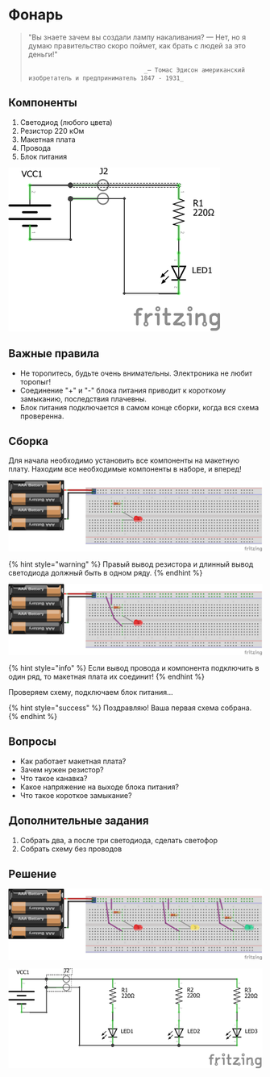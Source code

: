 # Фонарь

> "Вы знаете зачем вы создали лампу накаливания? — Нет, но я думаю правительство скоро поймет, как брать с людей за это деньги!"
>
>                                     _— Томас Эдисон американский изобретатель и предприниматель 1847 - 1931_

## Компоненты

1. Светодиод \(любого цвета\)
2. Резистор 220 кОм
3. Макетная плата
4. Провода 
5. Блок питания

![](.gitbook/assets/1.-lampa-1_sh.png)

## Важные правила

* Не торопитесь, будьте очень внимательны. Электроника не любит торопыг!
* Соединение "+" и "-" блока питания приводит к короткому замыканию, последствия плачевны.
* Блок питания подключается в самом конце сборки, когда вся схема проверенна.

## Сборка

Для начала необходимо установить все компоненты на макетную плату. Находим все необходимые компоненты в наборе, и вперед!

![&#x423;&#x441;&#x442;&#x430;&#x43D;&#x43E;&#x432;&#x43A;&#x430; &#x43A;&#x43E;&#x43C;&#x43F;&#x43E;&#x43D;&#x435;&#x43D;&#x442;&#x43E;&#x432;](.gitbook/assets/1.-lampa-0.png)

{% hint style="warning" %}
Правый вывод резистора и длинный вывод светодиода должный быть в одном ряду.
{% endhint %}

![&#x423;&#x441;&#x442;&#x430;&#x43D;&#x43E;&#x432;&#x43A;&#x430; &#x43F;&#x440;&#x43E;&#x432;&#x43E;&#x434;&#x43E;&#x432;](.gitbook/assets/1.-lampa-1.png)

{% hint style="info" %}
Если вывод провода и компонента подключить в один ряд, то макетная плата их соединит!
{% endhint %}

Проверяем схему, подключаем блок питания...

{% hint style="success" %}
Поздравляю! Ваша первая схема собрана.
{% endhint %}

## Вопросы

* Как работает макетная плата?
* Зачем нужен резистор?
* Что такое канавка?
* Какое напряжение на выходе блока питания?
* Что такое короткое замыкание?

## Дополнительные задания

1. Собрать два, а после три светодиода, сделать светофор
2. Собрать схему без проводов

## Решение

![](.gitbook/assets/1.-lampa-2.png)

![](.gitbook/assets/1.-lampa-2_sh.png)

